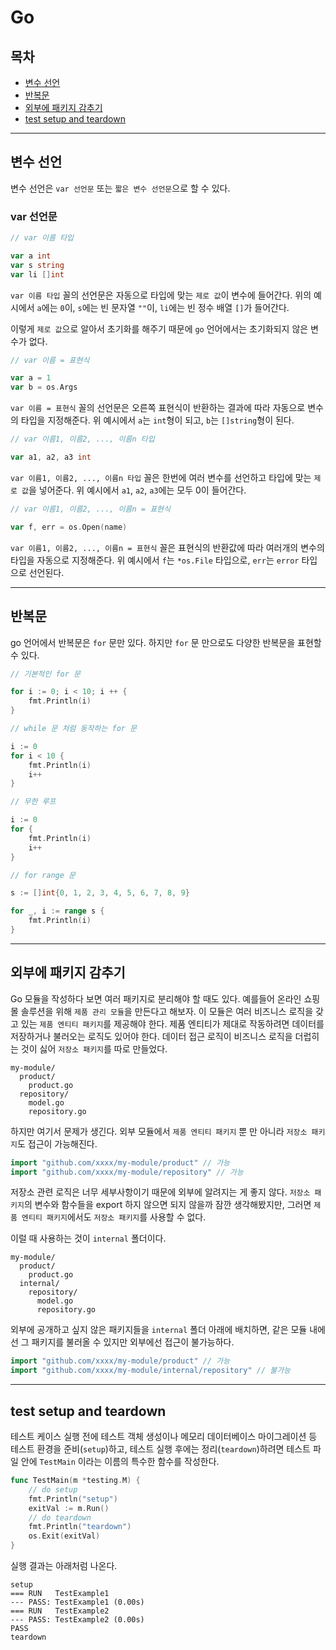 # Go

## 목차

- [변수 선언](#변수-선언)
- [반복문](#반복문)
- [외부에 패키지 감추기](#외부에-패키지-감추기)
- [test setup and teardown](#test-setup-and-teardown)

---

## 변수 선언

변수 선언은 `var 선언문` 또는 `짧은 변수 선언문`으로 할 수 있다.

### var 선언문

```go
// var 이름 타입

var a int
var s string
var li []int
```

`var 이름 타입` 꼴의 선언문은 자동으로 타입에 맞는 `제로 값`이 변수에 들어간다. 위의 예시에서 `a`에는 `0`이, `s`에는 빈 문자열 `""`이, `li`에는 빈 정수 배열 `[]`가 들어간다.

이렇게 `제로 값`으로 알아서 초기화를 해주기 때문에 `go` 언어에서는 초기화되지 않은 변수가 없다.

```go
// var 이름 = 표현식

var a = 1
var b = os.Args
```

`var 이름 = 표현식` 꼴의 선언문은 오른쪽 표현식이 반환하는 결과에 따라 자동으로 변수의 타입을 지정해준다. 위 예시에서 `a`는 `int`형이 되고, `b`는 `[]string`형이 된다.

```go
// var 이름1, 이름2, ..., 이름n 타입

var a1, a2, a3 int
```

`var 이름1, 이름2, ..., 이름n 타입` 꼴은 한번에 여러 변수를 선언하고 타입에 맞는 `제로 값`을 넣어준다. 위 예시에서 `a1`, `a2`, `a3`에는 모두 0이 들어간다.

```go
// var 이름1, 이름2, ..., 이름n = 표현식

var f, err = os.Open(name)
```

`var 이름1, 이름2, ..., 이름n = 표현식` 꼴은 표현식의 반환값에 따라 여러개의 변수의 타입을 자동으로 지정해준다. 위 예시에서 `f`는 `*os.File` 타입으로, `err`는 `error` 타입으로 선언된다.

---

## 반복문

go 언어에서 반복문은 `for` 문만 있다. 하지만 `for` 문 만으로도 다양한 반복문을 표현할 수 있다.

```go
// 기본적인 for 문

for i := 0; i < 10; i ++ {
	fmt.Println(i)
}
```

```go
// while 문 처럼 동작하는 for 문

i := 0
for i < 10 {
	fmt.Println(i)
	i++
}
```

```go
// 무한 루프

i := 0
for {
	fmt.Println(i)
	i++
}
```

```go
// for range 문

s := []int{0, 1, 2, 3, 4, 5, 6, 7, 8, 9}

for _, i := range s {
	fmt.Println(i)
}
```

---

## 외부에 패키지 감추기

Go 모듈을 작성하다 보면 여러 패키지로 분리해야 할 때도 있다. 예를들어 온라인 쇼핑몰 솔루션을 위해 `제품 관리 모듈`을 만든다고 해보자.  이 모듈은 여러 비즈니스 로직을 갖고 있는 `제품 엔티티 패키지`를 제공해야 한다. 제품 엔티티가 제대로 작동하려면 데이터를 저장하거나 불러오는 로직도 있어야 한다. 데이터 접근 로직이 비즈니스 로직을 더럽히는 것이 싫어 `저장소 패키지`를 따로 만들었다. 

```
my-module/
  product/
    product.go
  repository/
    model.go
    repository.go
```

하지만 여기서 문제가 생긴다. 외부 모듈에서 `제품 엔티티 패키지` 뿐 만 아니라 `저장소 패키지`도 접근이 가능해진다. 

```go
import "github.com/xxxx/my-module/product" // 가능
import "github.com/xxxx/my-module/repository" // 가능
```

저장소 관련 로직은 너무 세부사항이기 때문에 외부에 알려지는 게 좋지 않다. `저장소 패키지`의 변수와 함수들을 export 하지 않으면 되지 않을까 잠깐 생각해봤지만, 그러면 `제품 엔티티 패키지`에서도 `저장소 패키지`를 사용할 수 없다.

이럴 때 사용하는 것이 `internal` 폴더이다.

```
my-module/
  product/
    product.go
  internal/
    repository/
      model.go
      repository.go
```

외부에 공개하고 싶지 않은 패키지들을 `internal` 폴더 아래에 배치하면, 같은 모듈 내에선 그 패키지를 불러올 수 있지만 외부에선 접근이 불가능하다.

```go
import "github.com/xxxx/my-module/product" // 가능
import "github.com/xxxx/my-module/internal/repository" // 불가능
```

---

## test setup and teardown

테스트 케이스 실행 전에 테스트 객체 생성이나 메모리 데이터베이스 마이그레이션 등 테스트 환경을 준비(`setup`)하고, 테스트 실행 후에는 정리(`teardown`)하려면 테스트 파일 안에  `TestMain` 이라는 이름의 특수한 함수를 작성한다.

```go
func TestMain(m *testing.M) {
	// do setup
    fmt.Println("setup")
	exitVal := m.Run()
    // do teardown
    fmt.Println("teardown")
	os.Exit(exitVal)
}
```

실행 결과는 아래처럼 나온다.

```
setup
=== RUN   TestExample1
--- PASS: TestExample1 (0.00s)
=== RUN   TestExample2
--- PASS: TestExample2 (0.00s)
PASS
teardown
```
